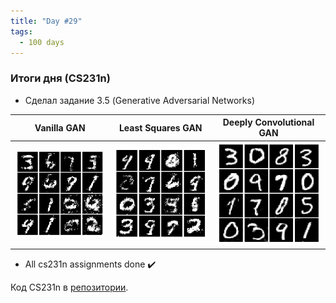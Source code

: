 ```yaml
---
title: "Day #29"
tags:
  - 100 days
---
```


### Итоги дня (CS231n)
* Сделал задание 3.5 (Generative Adversarial Networks)

| Vanilla GAN             |  Least Squares GAN |  Deeply Convolutional GAN 
:-------------------------:|:-------------------------:|:-------------------------:
![Vanilla GAN](/assets/images/vanilla_gan.png)  |  ![Least Squares GAN](/assets/images/ls_gan.png)  |  ![Deeply Convolutional GAN](/assets/images/dcgan.png)   


* All cs231n assignments done :heavy_check_mark:

Код CS231n в [репозитории](https://github.com/ningeen/stanford_cs231n).